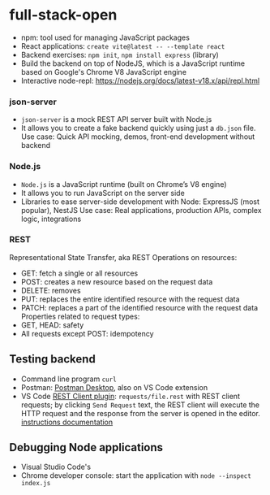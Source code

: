 # full-stack-open

- npm: tool used for managing JavaScript packages
- React applications: `create vite@latest -- --template react`
- Backend exercises: `npm init`, `npm install express` (library)
- Build the backend on top of NodeJS, which is a JavaScript runtime based on Google's Chrome V8 JavaScript engine
- Interactive node-repl: https://nodejs.org/docs/latest-v18.x/api/repl.html

### json-server
- `json-server` is a mock REST API server built with Node.js
- It allows you to create a fake backend quickly using just a `db.json` file.
Use case: Quick API mocking, demos, front-end development without backend

### Node.js
- `Node.js` is a JavaScript runtime (built on Chrome’s V8 engine)
- It allows you to run JavaScript on the server side
- Libraries to ease server-side development with Node: ExpressJS (most popular), NestJS
Use case: Real applications, production APIs, complex logic, integrations


### REST
Representational State Transfer, aka REST
Operations on resources: 
- GET: fetch a single or all resources
- POST: creates a new resource based on the request data
- DELETE: removes
- PUT: replaces the entire identified resource with the request data
- PATCH: replaces a part of the identified resource with the request data
Properties related to request types:
- GET, HEAD: safety
- All requests except POST: idempotency

## Testing backend
- Command line program `curl`
- Postman: [Postman Desktop](https://www.postman.com/), also on VS Code extension
- VS Code [REST Client plugin](https://marketplace.visualstudio.com/items?itemName=humao.rest-client): `requests/file.rest` with REST client requests; by clicking `Send Request` text, the REST client will execute the HTTP request and the response from the server is opened in the editor. [instructions documentation](https://github.com/Huachao/vscode-restclient/blob/master/README.md#usage)

## Debugging Node applications
- Visual Studio Code's 
- Chrome developer console: start the application with `node --inspect index.js`